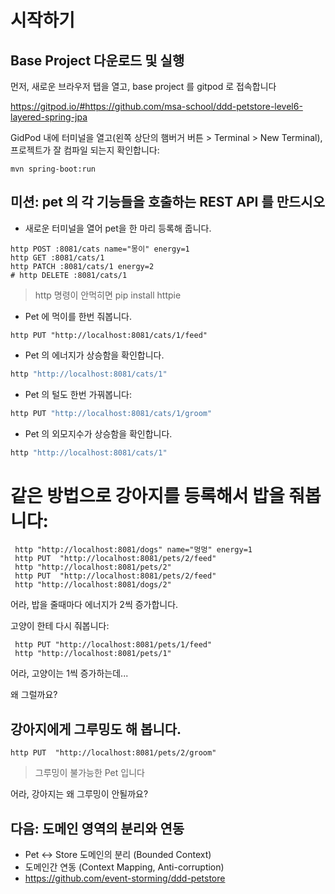 # 시작하기

## Base Project 다운로드 및 실행
먼저, 새로운 브라우저 탭을 열고, base project 를 gitpod 로 접속합니다

https://gitpod.io/#https://github.com/msa-school/ddd-petstore-level6-layered-spring-jpa

GidPod 내에 터미널을 열고(왼쪽 상단의 햄버거 버튼 > Terminal > New Terminal), 프로젝트가 잘 컴파일 되는지 확인합니다:
```
mvn spring-boot:run
```

## 미션: pet 의 각 기능들을 호출하는 REST API 를 만드시오

- 새로운 터미널을 열어 pet을 한 마리 등록해 줍니다.

```
http POST :8081/cats name="몽이" energy=1
http GET :8081/cats/1
http PATCH :8081/cats/1 energy=2
# http DELETE :8081/cats/1 
```
> http 명령이 안먹히면 pip install httpie

- Pet 에 먹이를 한번 줘봅니다.
```
http PUT "http://localhost:8081/cats/1/feed"
```

- Pet 의 에너지가 상승함을 확인합니다.
```javascript
http "http://localhost:8081/cats/1"
```

- Pet 의 털도 한번 가꿔봅니다:
```javascript
http PUT "http://localhost:8081/cats/1/groom"
```


- Pet 의 외모지수가 상승함을 확인합니다.
```javascript
http "http://localhost:8081/cats/1"
```

# 같은 방법으로 강아지를 등록해서 밥을 줘봅니다:

```
 http "http://localhost:8081/dogs" name="멍멍" energy=1
 http PUT  "http://localhost:8081/pets/2/feed"
 http "http://localhost:8081/pets/2"
 http PUT  "http://localhost:8081/pets/2/feed"
 http "http://localhost:8081/dogs/2"
```
어라, 밥을 줄때마다 에너지가 2씩 증가합니다.

고양이 한테 다시 줘봅니다:
``` 
 http PUT "http://localhost:8081/pets/1/feed"
 http "http://localhost:8081/pets/1"
```
어라, 고양이는 1씩 증가하는데...

왜 그럴까요?

## 강아지에게 그루밍도 해 봅니다.
```
http PUT  "http://localhost:8081/pets/2/groom"
```
> 그루밍이 불가능한 Pet 입니다

어라, 강아지는 왜 그루밍이 안될까요?



## 다음: 도메인 영역의 분리와 연동
- Pet <-> Store 도메인의 분리 (Bounded Context)
- 도메인간 연동 (Context Mapping, Anti-corruption)
- https://github.com/event-storming/ddd-petstore


